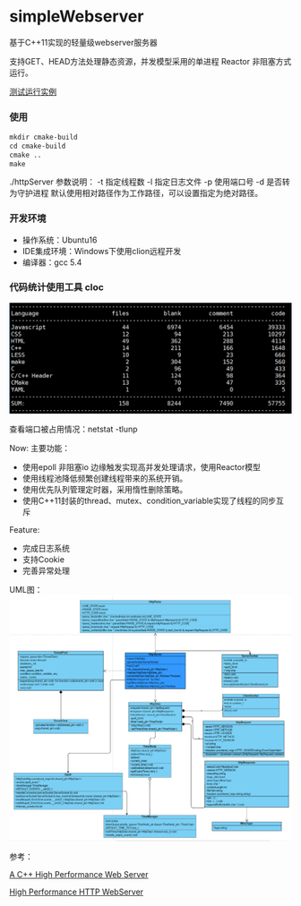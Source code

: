 # simpleWebserver
基于C++11实现的轻量级webserver服务器

支持GET、HEAD方法处理静态资源，并发模型采用的单进程 Reactor 非阻塞方式运行。

[测试运行实例](http://106.53.11.204:8080/)
### 使用
```
mkdir cmake-build
cd cmake-build
cmake ..
make
```
./httpServer
参数说明：
-t 指定线程数
-l 指定日志文件
-p 使用端口号
-d 是否转为守护进程
默认使用相对路径作为工作路径，可以设置指定为绝对路径。

### 开发环境
- 操作系统：Ubuntu16
- IDE集成环境：Windows下使用clion远程开发
- 编译器：gcc 5.4

### 代码统计使用工具 cloc
![QQ截图20200620161048](https://raw.githubusercontent.com/githublss/image/master/image/QQ%E6%88%AA%E5%9B%BE20200620161048.png)

查看端口被占用情况：netstat -tlunp



Now:
主要功能：
- 使用epoll 非阻塞io 边缘触发实现高并发处理请求，使用Reactor模型
- 使用线程池降低频繁创建线程带来的系统开销。
- 使用优先队列管理定时器，采用惰性删除策略。
- 使用C++11封装的thread、mutex、condition_variable实现了线程的同步互斥

Feature:
- 完成日志系统
- 支持Cookie
- 完善异常处理

UML图：
![QQ截图20200628162633](https://raw.githubusercontent.com/githublss/image/master/image/QQ%E6%88%AA%E5%9B%BE20200628162633.png)

参考：

[A C++ High Performance Web Server](https://github.com/linyacool/WebServer)  

[High Performance HTTP WebServer](https://github.com/linw7/TKeed)